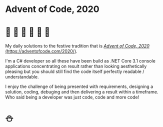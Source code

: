 # Advent of Code, 2020
# :christmas_tree: :christmas_tree: :christmas_tree: :christmas_tree: :christmas_tree: :christmas_tree:
My daily solutions to the festive tradition that is [*Advent of Code, 2020* (https://adventofcode.com/2020/)](https://adventofcode.com/2020/). 

I'm a C# developer so all these have been build as .NET Core 3.1 console applications concentrating on result rather than looking aesthetically pleasing but you should still find the code itself perfectly readable / understandable.

I enjoy the challenge of being presented with requirements, designing a solution, coding, debuging and then delivering a result within a timeframe. Who said being a developer was just code, code and more code!

# :snowman:
